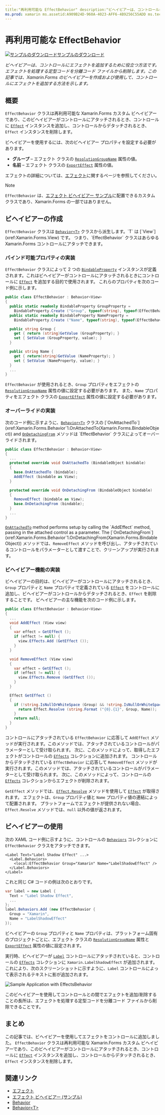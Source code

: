 ```yaml
---
title:"再利用可能な EffectBehavior" description:"ビヘイビアーは、コントロールにエフェクトを追加するために役立つ方法です。エフェクトを処理する定型コードを分離コード ファイルから削除します。 この記事では、Xamarin.Forms のビヘイビアーを作成および使用して、コントロールにエフェクトを追加する方法を示します。"
ms.prod: xamarin ms.assetid:A909B24D-960A-4023-AFF6-4B9256C55ADD ms.technology: xamarin-forms author: davidbritch ms.author: dabritch ms.date:04/06/2016 no-loc: [Xamarin.Forms, Xamarin.Essentials]
---
```


# <a name="reusable-effectbehavior"></a>再利用可能な EffectBehavior

[![サンプルのダウンロード](~/media/shared/download.png)サンプルのダウンロード](https://docs.microsoft.com/samples/xamarin/xamarin-forms-samples/behaviors-effectbehavior)

_ビヘイビアーは、コントロールにエフェクトを追加するために役立つ方法です。エフェクトを処理する定型コードを分離コード ファイルから削除します。この記事では、Xamarin.Forms のビヘイビアーを作成および使用して、コントロールにエフェクトを追加する方法を示します。_

## <a name="overview"></a>概要

`EffectBehavior` クラスは再利用可能な Xamarin.Forms カスタム ビヘイビアーであり、このビヘイビアーがコントロールにアタッチされるとき、コントロールに [`Effect`](xref:Xamarin.Forms.Effect) インスタンスを追加し、コントロールからデタッチされるとき、`Effect` インスタンスを削除します。

ビヘイビアーを使用するには、次のビヘイビアー プロパティを設定する必要があります。

- **グループ** – エフェクト クラスの [`ResolutionGroupName`](xref:Xamarin.Forms.ResolutionGroupNameAttribute) 属性の値。
- **名前** – エフェクト クラスの [`ExportEffect`](xref:Xamarin.Forms.ExportEffectAttribute) 属性の値。

エフェクトの詳細については、[エフェクト](~/xamarin-forms/app-fundamentals/effects/index.md)に関するページを参照してください。

> [!NOTE]
> `EffectBehavior` は、[エフェクト ビヘイビアー サンプル](https://docs.microsoft.com/samples/xamarin/xamarin-forms-samples/behaviors-effectbehavior)に配置できるカスタム クラスであり、Xamarin.Forms の一部ではありません。

## <a name="creating-the-behavior"></a>ビヘイビアーの作成

`EffectBehavior` クラスは [`Behavior<T>`](xref:Xamarin.Forms.Behavior`1) クラスから派生します。`T` は [`View`](xref:Xamarin.Forms.View) です。 つまり、`EffectBehavior` クラスはあらゆる Xamarin.Forms コントロールにアタッチできます。

### <a name="implementing-bindable-properties"></a>バインド可能プロパティの実装

`EffectBehavior` クラスによって 2 つの [`BindableProperty`](xref:Xamarin.Forms.BindableProperty) インスタンスが定義されます。これはビヘイビアーがコントロールにアタッチされるときにコントロールに [`Effect`](xref:Xamarin.Forms.Effect) を追加する目的で使用されます。 これらのプロパティを次のコード例に示します。

```csharp
public class EffectBehavior : Behavior<View>
{
  public static readonly BindableProperty GroupProperty =
    BindableProperty.Create ("Group", typeof(string), typeof(EffectBehavior), null);
  public static readonly BindableProperty NameProperty =
    BindableProperty.Create ("Name", typeof(string), typeof(EffectBehavior), null);

  public string Group {
    get { return (string)GetValue (GroupProperty); }
    set { SetValue (GroupProperty, value); }
  }

  public string Name {
    get { return(string)GetValue (NameProperty); }
    set { SetValue (NameProperty, value); }
  }
  ...
}
```

`EffectBehavior` が使用されるとき、`Group` プロパティをエフェクトの [`ResolutionGroupName`](xref:Xamarin.Forms.ResolutionGroupNameAttribute) 属性の値に設定する必要があります。 また、`Name` プロパティをエフェクト クラスの [`ExportEffect`](xref:Xamarin.Forms.ExportEffectAttribute) 属性の値に設定する必要があります。

### <a name="implementing-the-overrides"></a>オーバーライドの実装

次のコード例に示すように、[`Behavior<T>`](xref:Xamarin.Forms.Behavior`1) クラスの [`OnAttachedTo`](xref:Xamarin.Forms.Behavior`1.OnAttachedTo(Xamarin.Forms.BindableObject)) and [`OnDetachingFrom`](xref:Xamarin.Forms.Behavior`1.OnDetachingFrom(Xamarin.Forms.BindableObject)) メソッドは `EffectBehavior` クラスによってオーバーライドされます。

```csharp
public class EffectBehavior : Behavior<View>
{
  ...
  protected override void OnAttachedTo (BindableObject bindable)
  {
    base.OnAttachedTo (bindable);
    AddEffect (bindable as View);
  }

  protected override void OnDetachingFrom (BindableObject bindable)
  {
    RemoveEffect (bindable as View);
    base.OnDetachingFrom (bindable);
  }
  ...
}
```

[`OnAttachedTo`](xref:Xamarin.Forms.Behavior`1.OnAttachedTo(Xamarin.Forms.BindableObject)) method performs setup by calling the `AddEffect` method, passing in the attached control as a parameter. The [`OnDetachingFrom`](xref:Xamarin.Forms.Behavior`1.OnDetachingFrom(Xamarin.Forms.BindableObject)) メソッドでは、`RemoveEffect` メソッドを呼び出し、アタッチされているコントロールをパラメーターとして渡すことで、クリーンアップが実行されます。

### <a name="implementing-the-behavior-functionality"></a>ビヘイビアー機能の実装

ビヘイビアーの目的は、ビヘイビアーがコントロールにアタッチされるとき、`Group` プロパティと `Name` プロパティで定義されている [`Effect`](xref:Xamarin.Forms.Effect) をコントロールに追加し、ビヘイビアーがコントロールからデタッチされるとき、`Effect` を削除することです。 ビヘイビアーの主な機能を次のコード例に示します。

```csharp
public class EffectBehavior : Behavior<View>
{
  ...
  void AddEffect (View view)
  {
    var effect = GetEffect ();
    if (effect != null) {
      view.Effects.Add (GetEffect ());
    }
  }

  void RemoveEffect (View view)
  {
    var effect = GetEffect ();
    if (effect != null) {
      view.Effects.Remove (GetEffect ());
    }
  }

  Effect GetEffect ()
  {
    if (!string.IsNullOrWhiteSpace (Group) && !string.IsNullOrWhiteSpace (Name)) {
      return Effect.Resolve (string.Format ("{0}.{1}", Group, Name));
    }
    return null;
  }
}
```

コントロールにアタッチされている `EffectBehavior` に応答して `AddEffect` メソッドが実行されます。このメソッドでは、アタッチされているコントロールがパラメーターとして受け取られます。 次に、このメソッドによって、取得したエフェクトがコントロールの [`Effects`](xref:Xamarin.Forms.Element.Effects) コレクションに追加されます。 コントロールからデタッチされている `EffectBehavior` に応答して `RemoveEffect` メソッドが実行されます。このメソッドでは、アタッチされているコントロールがパラメーターとして受け取られます。 次に、このメソッドによって、コントロールの [`Effects`](xref:Xamarin.Forms.Element.Effects) コレクションからエフェクトが削除されます。

`GetEffect` メソッドでは、[`Effect.Resolve`](xref:Xamarin.Forms.Effect.Resolve(System.String)) メソッドを使用して [`Effect`](xref:Xamarin.Forms.Effect) が取得されます。 エフェクトは、`Group` プロパティ値と `Name` プロパティ値の連結によって配置されます。 プラットフォームでエフェクトが提供されない場合、`Effect.Resolve` メソッドでは、`null` 以外の値が返されます。

## <a name="consuming-the-behavior"></a>ビヘイビアーの使用

次の XAML コード例に示すように、コントロールの [`Behaviors`](xref:Xamarin.Forms.VisualElement.Behaviors) コレクションに `EffectBehavior` クラスをアタッチできます。

```xaml
<Label Text="Label Shadow Effect" ...>
  <Label.Behaviors>
    <local:EffectBehavior Group="Xamarin" Name="LabelShadowEffect" />
  </Label.Behaviors>
</Label>
```

これと同じ C# コードの例は次のとおりです。

```csharp
var label = new Label {
  Text = "Label Shadow Effect",
  ...
};
label.Behaviors.Add (new EffectBehavior {
  Group = "Xamarin",
  Name = "LabelShadowEffect"
});
```

ビヘイビアーの `Group` プロパティと `Name` プロパティは、プラットフォーム固有のプロジェクトごとに、エフェクト クラスの [`ResolutionGroupName`](xref:Xamarin.Forms.ResolutionGroupNameAttribute) 属性と [`ExportEffect`](xref:Xamarin.Forms.ExportEffectAttribute) 属性の値に設定されます。

実行時、ビヘイビアーが [`Label`](xref:Xamarin.Forms.Label) コントロールにアタッチされていると、コントロールの [`Effects`](xref:Xamarin.Forms.Element.Effects) コレクションに `Xamarin.LabelShadowEffect` が追加されます。 これにより、次のスクリーンショットに示すように、`Label` コントロールによって表示されるテキストに影が追加されます。

![](effect-behavior-images/screenshots.png "Sample Application with EffectsBehavior")

このビヘイビアーを使用してコントロールとの間でエフェクトを追加/削除することの長所は、エフェクトを処理する定型コードを分離コード ファイルから削除できることです。

## <a name="summary"></a>まとめ

この記事では、ビヘイビアーを使用してエフェクトをコントロールに追加しました。 `EffectBehavior` クラスは再利用可能な Xamarin.Forms カスタム ビヘイビアーであり、このビヘイビアーがコントロールにアタッチされるとき、コントロールに [`Effect`](xref:Xamarin.Forms.Effect) インスタンスを追加し、コントロールからデタッチされるとき、`Effect` インスタンスを削除します。

## <a name="related-links"></a>関連リンク

- [エフェクト](~/xamarin-forms/app-fundamentals/effects/index.md)
- [エフェクト ビヘイビアー (サンプル)](https://docs.microsoft.com/samples/xamarin/xamarin-forms-samples/behaviors-effectbehavior)
- [Behavior](xref:Xamarin.Forms.Behavior)
- [Behavior&lt;T&gt;](xref:Xamarin.Forms.Behavior`1)
